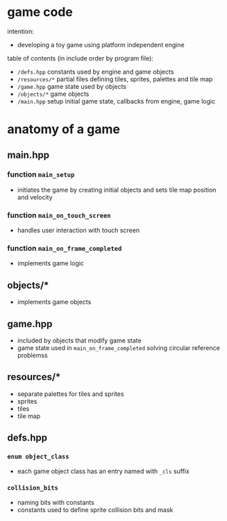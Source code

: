 # game code

intention:
* developing a toy game using platform independent engine

table of contents (in include order by program file):
* `/defs.hpp` constants used by engine and game objects
* `/resources/*` partial files defining tiles, sprites, palettes and tile map
* `/game.hpp` game state used by objects
* `/objects/*` game objects
* `/main.hpp` setup initial game state, callbacks from engine, game logic

# anatomy of a game

## main.hpp
### function `main_setup`
* initiates the game by creating initial objects and sets tile map position and velocity
### function `main_on_touch_screen`
* handles user interaction with touch screen
### function `main_on_frame_completed`
* implements game logic

## objects/*
* implements game objects

## game.hpp
* included by objects that modify game state
* game state used in `main_on_frame_completed` solving circular reference problemss

## resources/*
* separate palettes for tiles and sprites
* sprites
* tiles
* tile map

## defs.hpp
### `enum object_class`
* each game object class has an entry named with `_cls` suffix
### `collision_bits`
* naming bits with constants
* constants used to define sprite collision bits and mask
